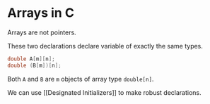 # Arrays in C
Arrays are not pointers.

These two declarations declare variable of exactly the same types.
```c
double A[m][n];
double (B[m])[n];
```
Both `A` and `B` are `m` objects of array type `double[n]`.

We can use [[Designated Initializers]] to make robust declarations.